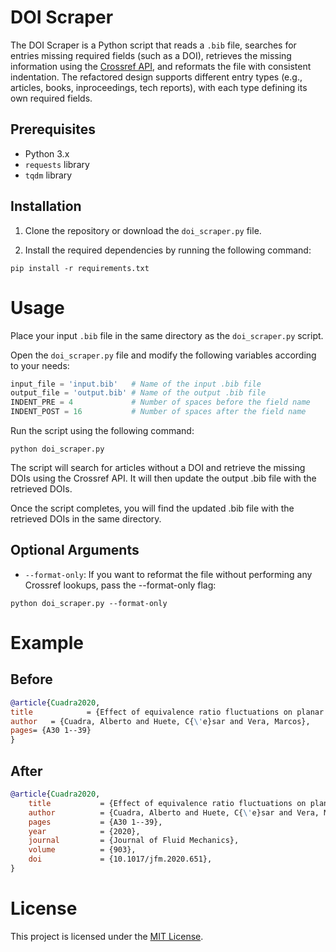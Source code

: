 # DOI Scraper

The DOI Scraper is a Python script that reads a `.bib` file, searches for entries missing required fields (such as a DOI), retrieves the missing information using the [Crossref API](https://www.crossref.org/documentation/retrieve-metadata/rest-api/), and reformats the file with consistent indentation. The refactored design supports different entry types (e.g., articles, books, inproceedings, tech reports), with each type defining its own required fields.

## Prerequisites

- Python 3.x
- `requests` library
- `tqdm` library

## Installation

1. Clone the repository or download the `doi_scraper.py` file.

2. Install the required dependencies by running the following command:

```shell
pip install -r requirements.txt
```

# Usage

Place your input `.bib` file in the same directory as the `doi_scraper.py` script.

Open the `doi_scraper.py` file and modify the following variables according to your needs:

```python
input_file = 'input.bib'   # Name of the input .bib file
output_file = 'output.bib' # Name of the output .bib file
INDENT_PRE = 4             # Number of spaces before the field name
INDENT_POST = 16           # Number of spaces after the field name
```

Run the script using the following command:

```shell
python doi_scraper.py
```

The script will search for articles without a DOI and retrieve the missing DOIs using the Crossref API. It will then update the output .bib file with the retrieved DOIs.

Once the script completes, you will find the updated .bib file with the retrieved DOIs in the same directory.

## Optional Arguments

* `--format-only`: If you want to reformat the file without performing any Crossref lookups, pass the --format-only flag:

```shell
python doi_scraper.py --format-only
```

# Example

## Before

```bibtex
@article{Cuadra2020,
title            = {Effect of equivalence ratio fluctuations on planar detonation discontinuities},
author   = {Cuadra, Alberto and Huete, C{\'e}sar and Vera, Marcos},
pages= {A30 1--39}
}
```

## After

```bibtex
@article{Cuadra2020,
    title           = {Effect of equivalence ratio fluctuations on planar detonation discontinuities},
    author          = {Cuadra, Alberto and Huete, C{\'e}sar and Vera, Marcos},
    pages           = {A30 1--39},
    year            = {2020},
    journal         = {Journal of Fluid Mechanics},
    volume          = {903},
    doi             = {10.1017/jfm.2020.651},
}
```

# License

This project is licensed under the [MIT License](LICENSE).